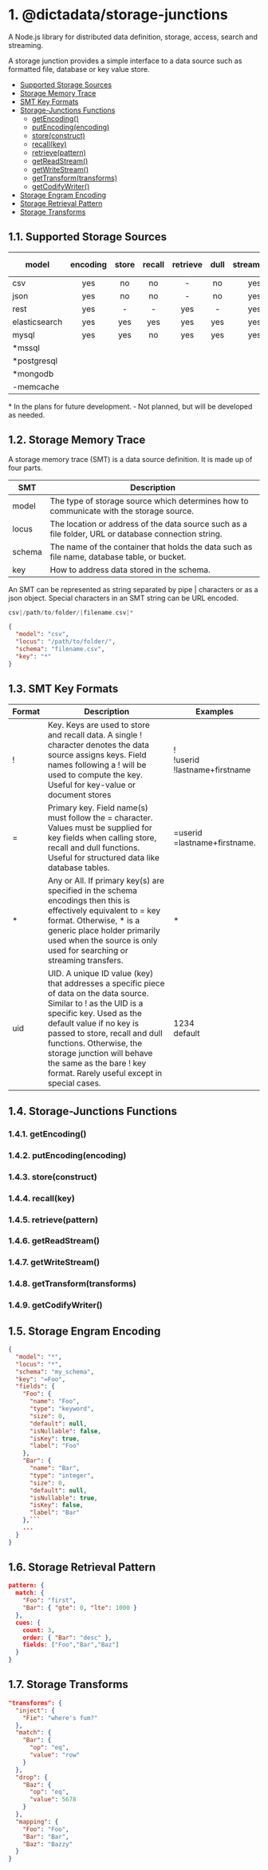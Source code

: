 # 1. @dictadata/storage-junctions

A Node.js library for distributed data definition, storage, access, search and streaming.

A storage junction provides a simple interface to a data source such as formatted file, database or key value store.

<!-- TOC depthfrom:2 depthto:2 -->

- [Supported Storage Sources](#supported-storage-sources)
- [Storage Memory Trace](#storage-memory-trace)
- [SMT Key Formats](#smt-key-formats)
- [Storage-Junctions Functions](#storage-junctions-functions)
  - [getEncoding()](#getencoding)
  - [putEncoding(encoding)](#putencodingencoding)
  - [store(construct)](#storeconstruct)
  - [recall(key)](#recallkey)
  - [retrieve(pattern)](#retrievepattern)
  - [getReadStream()](#getreadstream)
  - [getWriteStream()](#getwritestream)
  - [getTransform(transforms)](#gettransformtransforms)
  - [getCodifyWriter()](#getcodifywriter)
- [Storage Engram Encoding](#storage-engram-encoding)
- [Storage Retrieval Pattern](#storage-retrieval-pattern)
- [Storage Transforms](#storage-transforms)

<!-- /TOC -->

## 1.1. Supported Storage Sources

| model         | encoding | store | recall | retrieve | dull | streamable | key-value | documents | tables |
| ------------- | :------: | :---: | :----: | :------: | :--: | :--------: | :-------: | :-------: | :----: |
| csv           |   yes    |  no   |   no   |    -     |  no  |    yes     |    no     |    no     |  yes   |
| json          |   yes    |  no   |   no   |    -     |  no  |    yes     |    no     |    yes    |  yes   |
| rest          |   yes    |   -   |   -    |   yes    |  -   |    yes     |     -     |     -     |  yes   |
| elasticsearch |   yes    |  yes  |  yes   |   yes    | yes  |    yes     |    yes    |    yes    |  yes   |
| mysql         |   yes    |  yes  |   no   |   yes    | yes  |    yes     |    no     |     -     |  yes   |
| \*mssql       |          |       |        |          |      |            |    no     |     -     |  yes   |
| \*postgresql  |          |       |        |          |      |            |    no     |     -     |  yes   |
| \*mongodb     |          |       |        |          |      |            |    yes    |    yes    |  yes   |
| -memcache     |          |       |        |          |      |            |    yes    |    no     |   no   |

\* In the plans for future development.
&dash; Not planned, but will be developed as needed.

## 1.2. Storage Memory Trace

A storage memory trace (SMT) is a data source definition. It is made up of four parts.

| SMT    | Description                                                                                          |
| ------ | ---------------------------------------------------------------------------------------------------- |
| model  | The type of storage source which determines how to communicate with the storage source.              |
| locus  | The location or address of the data source such as a file folder, URL or database connection string. |
| schema | The name of the container that holds the data such as file name, database table, or bucket.          |
| key    | How to address data stored in the schema.                                                            |

An SMT can be represented as string separated by pipe | characters or as a json object. Special characters in an SMT string can be URL encoded.

```php
csv|/path/to/folder/|filename.csv|*
```

```json
{
  "model": "csv",
  "locus": "/path/to/folder/",
  "schema": "filename.csv",
  "key": "*"
}
```

## 1.3. SMT Key Formats

| Format | Description                                                                                                                                                                                                                                                                                                                                  | Examples                                 |
| ------ | -------------------------------------------------------------------------------------------------------------------------------------------------------------------------------------------------------------------------------------------------------------------------------------------------------------------------------------------- | ---------------------------------------- |
| !      | Key. Keys are used to store and recall data. A single ! character denotes the data source assigns keys. Field names following a ! will be used to compute the key. Useful for key-value or document stores                                                                                                                                   | !<br /> !userid<br/> !lastname+firstname |
| =      | Primary key. Field name(s) must follow the = character. Values must be supplied for key fields when calling store, recall and dull functions. Useful for structured data like database tables.                                                                                                                                               | =userid<br/> =lastname+firstname.        |
| \*     | Any or All. If primary key(s) are specified in the schema encodings then this is effectively equivalent to = key format. Otherwise, \* is a generic place holder primarily used when the source is only used for searching or streaming transfers.                                                                                           | \*                                       |
| uid    | UID. A unique ID value (key) that addresses a specific piece of data on the data source. Similar to ! as the UID is a specific key. Used as the default value if no key is passed to store, recall and dull functions. Otherwise, the storage junction will behave the same as the bare ! key format. Rarely useful except in special cases. | 1234<br /> default                       |

## 1.4. Storage-Junctions Functions

### 1.4.1. getEncoding()

### 1.4.2. putEncoding(encoding)

### 1.4.3. store(construct)

### 1.4.4. recall(key)

### 1.4.5. retrieve(pattern)

### 1.4.6. getReadStream()

### 1.4.7. getWriteStream()

### 1.4.8. getTransform(transforms)

### 1.4.9. getCodifyWriter()

## 1.5. Storage Engram Encoding

````json
{
  "model": "*",
  "locus": "*",
  "schema": "my_schema",
  "key": "=Foo",
  "fields": {
    "Foo": {
      "name": "Foo",
      "type": "keyword",
      "size": 0,
      "default": null,
      "isNullable": false,
      "isKey": true,
      "label": "Foo"
    },
    "Bar": {
      "name": "Bar",
      "type": "integer",
      "size": 0,
      "default": null,
      "isNullable": true,
      "isKey": false,
      "label": "Bar"
    },```
    ...
  }
}
````

## 1.6. Storage Retrieval Pattern

```json
pattern: {
  match: {
    "Foo": "first",
    "Bar": { "gte": 0, "lte": 1000 }
  },
  cues: {
    count: 3,
    order: { "Bar": "desc" },
    fields: ["Foo","Bar","Baz"]
  }
}
```

## 1.7. Storage Transforms

```json
"transforms": {
  "inject": {
    "Fie": "where's fum?"
  },
  "match": {
    "Bar": {
      "op": "eq",
      "value": "row"
    }
  },
  "drop": {
    "Baz": {
      "op": "eq",
      "value": 5678
    }
  },
  "mapping": {
    "Foo": "Foo",
    "Bar": "Bar",
    "Baz": "Bazzy"
  }
}
```
